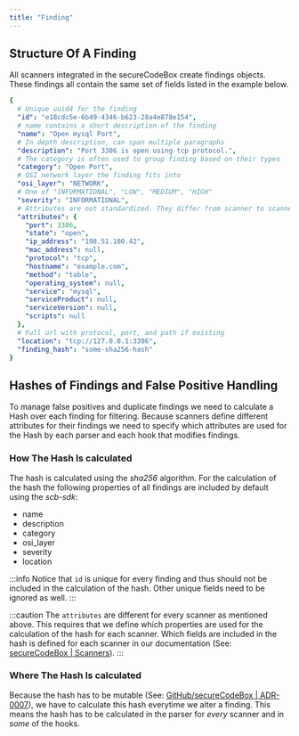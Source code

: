 ```yaml
---
title: "Finding"
---
```


## Structure Of A Finding

All scanners integrated in the secureCodeBox create findings objects.
These findings all contain the same set of fields listed in the example below.

```yaml
{
  # Unique uuid4 for the finding
  "id": "e18cdc5e-6b49-4346-b623-28a4e878e154",
  # name contains a short description of the finding
  "name": "Open mysql Port",
  # In depth description, can span multiple paragraphs
  "description": "Port 3306 is open using tcp protocol.",
  # The category is often used to group finding based on their types
  "category": "Open Port",
  # OSI network layer the finding fits into
  "osi_layer": "NETWORK",
  # One of "INFORMATIONAL", "LOW", "MEDIUM", "HIGH"
  "severity": "INFORMATIONAL",
  # Attributes are not standardized. They differ from scanner to scanner
  "attributes": {
    "port": 3306,
    "state": "open",
    "ip_address": "198.51.100.42",
    "mac_address": null,
    "protocol": "tcp",
    "hostname": "example.com",
    "method": "table",
    "operating_system": null,
    "service": "mysql",
    "serviceProduct": null,
    "serviceVersion": null,
    "scripts": null
  },
  # Full url with protocol, port, and path if existing
  "location": "tcp://127.0.0.1:3306",
  "finding_hash": "some-sha256-hash"
}
```

## Hashes of Findings and False Positive Handling

To manage false positives and duplicate findings we need to calculate a Hash over each finding for filtering.
Because scanners define different attributes for their findings we need to specify which attributes are used for the Hash by each parser and each hook that modifies findings.

### How The Hash Is calculated

The hash is calculated using the *sha256* algorithm.
For the calculation of the hash the following properties of all findings are included by default using the *scb-sdk*:
- name
- description
- category
- osi_layer
- severity
- location

:::info
Notice that `id` is unique for every finding and thus should not be included in the calculation of the hash. Other unique fields need to be ignored as well.
:::

:::caution
The `attributes` are different for every scanner as mentioned above.
This requires that we define which properties are used for the calculation of the hash for each scanner.
Which fields are included in the hash is defined for each scanner in our documentation (See: [secureCodeBox | Scanners](/docs/scanners)).
:::

### Where The Hash Is calculated

Because the hash has to be mutable (See: [GitHub/secureCodeBox | ADR-0007](https://github.com/secureCodeBox/secureCodeBox/blob/main/docs/adr/adr_0007.adoc)), we have to calculate this hash everytime we alter a finding.
This means the hash has to be calculated in the parser for *every* scanner and in *some* of the hooks.

